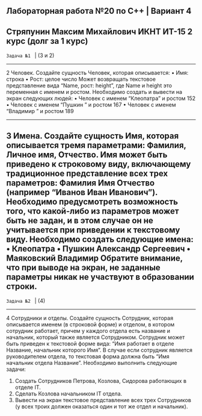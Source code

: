 Лабораторная работа №20 по C++ | Вариант 4
-------------------------------------------------------------------
Стряпунин Максим Михайлович 
ИКНТ ИТ-15 2 курс (долг за 1 курс)
-------------------------------------------------------------------
```Задача №1 ``` | (3 и 2)

___________________________________________________________________
2 Человек. Создайте сущность Человек, которая описывается:
• Имя: строка
• Рост: целое число
Может возвращать текстовое представление вида “Name, рост: height”, где Name и
height это переменная с именем и ростом.
Необходимо создать и вывести на экран следующих людей:
• Человек с именем “Клеопатра” и ростом 152
• Человек с именем “Пушкин ” и ростом 167
• Человек с именем “Владимир ” и ростом 189

___________________________________________________________________
3 Имена. Создайте сущность Имя, которая описывается тремя параметрами:
Фамилия, Личное имя, Отчество. Имя может быть приведено к строковому виду,
включающему традиционное представление всех трех параметров: Фамилия Имя
Отчество (например “Иванов Иван Иванович”). Необходимо предусмотреть
возможность того, что какой-либо из параметров может быть не задан, и в этом
случае он не учитывается при приведении к текстовому виду.
Необходимо создать следующие имена:
• Клеопатра
• Пушкин Александр Сергеевич
• Маяковский Владимир
Обратите внимание, что при выводе на экран, не заданные параметры никак не участвуют в образовании строки.
-------------------------------------------------------------------
```Задача №2 ``` | (4)

___________________________________________________________________
4 Сотрудники и отделы. Создайте сущность Сотрудник, которая описывается
именем (в строковой форме) и отделом, в котором сотрудник работает, причем у
каждого отдела есть название и начальник, который также является
Сотрудником. Сотрудник может быть приведен к текстовой форме вида: “Имя
работает в отделе Название, начальник которого Имя”. В случае если сотрудник
является руководителем отдела, то текстовая форма должна быть “Имя
начальник отдела Название”.
Необходимо выполнить следующие задачи:
1. Создать Сотрудников Петрова, Козлова, Сидорова работающих в отделе IT.
2. Сделать Козлова начальником IT отдела.
3. Вывести на экран текстовое представление всех трех Сотрудников (у всех
троих должен оказаться один и тот же отдел и начальник).